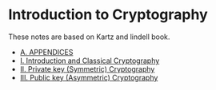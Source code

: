 # Introduction to Cryptography

These notes are based on Kartz and lindell book.

- [A. APPENDICES](appendix/appendix.md)
- [I. Introduction and Classical Cryptography](introduction/introduction.md)
- [II. Private key (Symmetric) Cryptography](privatekeycrypto/skc.md)
- [III. Public key (Asymmetric) Cryptography](publickeycrypto/pkc.md)